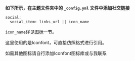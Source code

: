 **如下所示，在主题文件夹中的 `_config.yml` 文件中添加社交链接**

```
social:
  social_item: links_url || icon_name
```

`icon_name`详见[图标](/_icon/index.html ':ignore')一节。

这里使用的是Iconfont，可直接仿照格式进行引用。

如需其他图标请自行添加Iconfont图标库或与我联系
